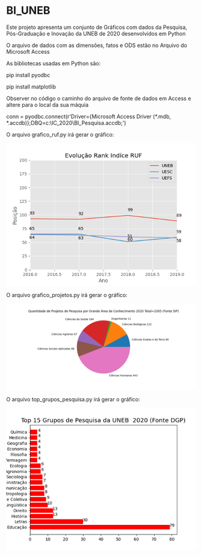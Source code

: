 # BI_UNEB


Este projeto apresenta um conjunto de Gráficos com dados da Pesquisa, Pós-Graduação e Inovação da UNEB de 2020 desenvolvidos em Python

O arquivo de dados com as dimensões, fatos e ODS estão no Arquivo do Microsoft Access

As bibliotecas usadas em Python são:

pip install pyodbc

pip install matplotlib


Observer no código o caminho do arquivo de fonte de dados em Access e altere para o local da sua máquia

conn = pyodbc.connect(r'Driver={Microsoft Access Driver (*.mdb, *.accdb)};DBQ=c:\IC_2020\BI_Pesquisa.accdb;')

O arquivo grafico_ruf.py irá gerar o gráfico: 

![Screenshot](grafico_ruf.png)

O arquivo grafico_projetos.py irá gerar o gráfico: 

![Screenshot](grafico_projetos.png)

O arquivo top_grupos_pesquisa.py irá gerar o gráfico: 

![Screenshot](grafico_top_15.png)
